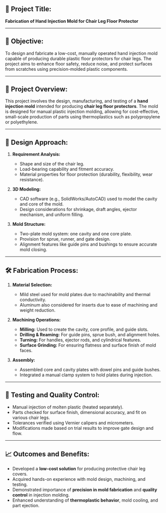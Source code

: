 ## 📌 **Project Title:**

**Fabrication of Hand Injection Mold for Chair Leg Floor Protector**

---

## 🎯 **Objective:**

To design and fabricate a low-cost, manually operated hand injection mold capable of producing durable plastic floor protectors for chair legs. The project aims to enhance floor safety, reduce noise, and protect surfaces from scratches using precision-molded plastic components.

---

## 🧩 **Project Overview:**

This project involves the design, manufacturing, and testing of a **hand injection mold** intended for producing **chair leg floor protectors**. The mold is designed for manual plastic injection molding, allowing for cost-effective, small-scale production of parts using thermoplastics such as polypropylene or polyethylene.

---

## 🧠 **Design Approach:**

1. **Requirement Analysis:**

   * Shape and size of the chair leg.
   * Load-bearing capability and fitment accuracy.
   * Material properties for floor protection (durability, flexibility, wear resistance).

2. **3D Modeling:**

   * CAD software (e.g., SolidWorks/AutoCAD) used to model the cavity and core of the mold.
   * Design considerations for shrinkage, draft angles, ejector mechanism, and uniform filling.

3. **Mold Structure:**

   * Two-plate mold system: one cavity and one core plate.
   * Provision for sprue, runner, and gate design.
   * Alignment features like guide pins and bushings to ensure accurate mold closing.

---

## 🛠️ **Fabrication Process:**

1. **Material Selection:**

   * Mild steel used for mold plates due to machinability and thermal conductivity.
   * Aluminum also considered for inserts due to ease of machining and weight reduction.

2. **Machining Operations:**

   * **Milling:** Used to create the cavity, core profile, and guide slots.
   * **Drilling & Reaming:** For guide pins, sprue bush, and alignment holes.
   * **Turning:** For handles, ejector rods, and cylindrical features.
   * **Surface Grinding:** For ensuring flatness and surface finish of mold faces.

3. **Assembly:**

   * Assembled core and cavity plates with dowel pins and guide bushes.
   * Integrated a manual clamp system to hold plates during injection.

---

## 🧪 **Testing and Quality Control:**

* Manual injection of molten plastic (heated separately).
* Parts checked for surface finish, dimensional accuracy, and fit on various chair legs.
* Tolerances verified using Vernier calipers and micrometers.
* Modifications made based on trial results to improve gate design and flow.

---

## 📈 **Outcomes and Benefits:**

* Developed a **low-cost solution** for producing protective chair leg covers.
* Acquired hands-on experience with mold design, machining, and testing.
* Demonstrated importance of **precision in mold fabrication** and **quality control** in injection molding.
* Enhanced understanding of **thermoplastic behavior**, mold cooling, and part ejection.



